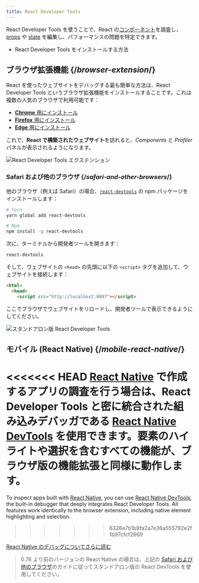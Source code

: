```yaml
---
title: React Developer Tools
---
```


<Intro>

React Developer Tools を使うことで、React の[コンポーネント](/learn/your-first-component)を調査し、[props](/learn/passing-props-to-a-component) や [state](/learn/state-a-components-memory) を編集し、パフォーマンスの問題を特定できます。

</Intro>

<YouWillLearn>

* React Developer Tools をインストールする方法

</YouWillLearn>

## ブラウザ拡張機能 {/*browser-extension*/}

React を使ったウェブサイトをデバッグする最も簡単な方法は、React Developer Tools というブラウザ拡張機能をインストールすることです。これは複数の人気のブラウザで利用可能です：

* [**Chrome** 用にインストール](https://chrome.google.com/webstore/detail/react-developer-tools/fmkadmapgofadopljbjfkapdkoienihi?hl=en)
* [**Firefox** 用にインストール](https://addons.mozilla.org/en-US/firefox/addon/react-devtools/)
* [**Edge** 用にインストール](https://microsoftedge.microsoft.com/addons/detail/react-developer-tools/gpphkfbcpidddadnkolkpfckpihlkkil)

これで、**React で構築されたウェブサイト**を訪れると、_Components_ と _Profiler_ パネルが表示されるようになります。

![React Developer Tools エクステンション](/images/docs/react-devtools-extension.png)

### Safari および他のブラウザ {/*safari-and-other-browsers*/}
他のブラウザ（例えば Safari）の場合、[`react-devtools`](https://www.npmjs.com/package/react-devtools) の npm パッケージをインストールします：
```bash
# Yarn
yarn global add react-devtools

# Npm
npm install -g react-devtools
```

次に、ターミナルから開発者ツールを開きます：
```bash
react-devtools
```

そして、ウェブサイトの `<head>` の先頭に以下の `<script>` タグを追加して、ウェブサイトを接続します：
```html {3}
<html>
  <head>
    <script src="http://localhost:8097"></script>
```

ここでブラウザでウェブサイトをリロードし、開発者ツールで表示できるようにしてください。

![スタンドアロン版 React Developer Tools](/images/docs/react-devtools-standalone.png)

## モバイル (React Native) {/*mobile-react-native*/}

<<<<<<< HEAD
[React Native](https://reactnative.dev/) で作成するアプリの調査を行う場合は、React Developer Tools と密に統合された組み込みデバッガである [React Native DevTools](https://reactnative.dev/docs/debugging/react-native-devtools) を使用できます。要素のハイライトや選択を含むすべての機能が、ブラウザ版の機能拡張と同様に動作します。
=======
To inspect apps built with [React Native](https://reactnative.dev/), you can use [React Native DevTools](https://reactnative.dev/docs/react-native-devtools), the built-in debugger that deeply integrates React Developer Tools. All features work identically to the browser extension, including native element highlighting and selection.
>>>>>>> 6326e7b1b9fa2a7e36a555792e2f1b97cfcf2669

[React Native のデバッグについてさらに読む](https://reactnative.dev/docs/debugging)

> 0.76 より前のバージョンの React Native の場合は、上記の [Safari および他のブラウザ](#safari-and-other-browsers)のガイドに従ってスタンドアロン版の React DevTools を使用してください。